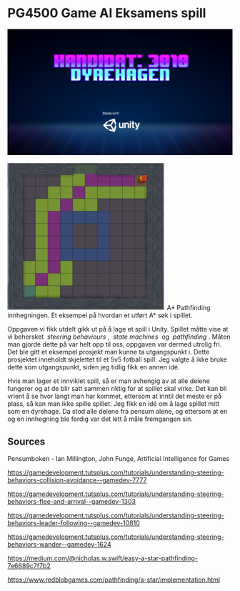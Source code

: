 # PG4500 Game AI Eksamens spill

![Intro screen](https://github.com/Bryhn-Bjolgerud/images/blob/main/gameaiReadmebilde1.png)


![Pathfinding enclosure](https://github.com/Bryhn-Bjolgerud/images/blob/main/gameaireadmebilde2.png)
A* Pathfinding innhegningen. Et eksempel på hvordan et utført A* søk i spillet. 


Oppgaven vi fikk utdelt gikk ut på å lage et spill i Unity. Spillet måtte vise
at vi behersket ​ _steering behaviours_ ​, ​ _state machines_ ​ og ​ _pathfinding_ ​. Måten man
gjorde dette på var helt opp til oss, oppgaven var dermed utrolig fri. Det ble gitt et
eksempel prosjekt man kunne ta utgangspunkt i. Dette prosjektet inneholdt skjelettet
til et 5v5 fotball spill. Jeg valgte å ikke bruke dette som utgangspunkt, siden jeg tidlig
fikk en annen idé.

Hvis man lager et innviklet spill, så er man avhengig av at alle delene fungerer og at
de blir satt sammen riktig for at spillet skal virke. Det kan bli vrient å se hvor langt
man har kommet, ettersom at inntil det meste er på plass, så kan man ikke spille
spillet. Jeg fikk en idé om å lage spillet mitt som en dyrehage. Da stod alle delene fra
pensum alene, og ettersom at en og en innhegning ble ferdig var det lett å måle
fremgangen sin.


## Sources
Pensumboken - Ian Millington, John Funge, Artificial Intelligence for Games

https://gamedevelopment.tutsplus.com/tutorials/understanding-steering-behaviors-collision-avoidance--gamedev-7777

https://gamedevelopment.tutsplus.com/tutorials/understanding-steering-behaviors-flee-and-arrival--gamedev-1303

https://gamedevelopment.tutsplus.com/tutorials/understanding-steering-behaviors-leader-following--gamedev-10810

https://gamedevelopment.tutsplus.com/tutorials/understanding-steering-behaviors-wander--gamedev-1624

https://medium.com/@nicholas.w.swift/easy-a-star-pathfinding-7e6689c7f7b2

https://www.redblobgames.com/pathfinding/a-star/implementation.html
